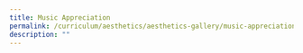 ```yaml
---
title: Music Appreciation
permalink: /curriculum/aesthetics/aesthetics-gallery/music-appreciation/
description: ""
---
```

